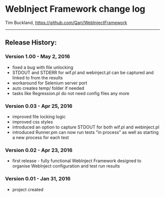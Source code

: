 # WebInject Framework change log

Tim Buckland, https://github.com/Qarj/WebInjectFramework

---------------------------------
## Release History:

### Version 1.00 - May 2, 2016
* fixed a bug with file unlocking
* STDOUT and STDERR for wif.pl and webinject.pl can be captured and linked to from the results
* workaround for Selenium server port 
* auto creates temp/ folder if needed
* tasks like Regression.pl do not need config files any more

### Version 0.03 - Apr 25, 2016
* improved file locking logic
* improved css styles
* introduced an option to capture STDOUT for both wif.pl and webinject.pl
* introduced Runner.pm can now run tests "in process" as well as starting a new process for each test

### Version 0.02 - Apr 23, 2016
* first release - fully functional WebInject Framework designed to organise WebInject configuration and test run results

### Version 0.01 - Jan 31, 2016
* project created

